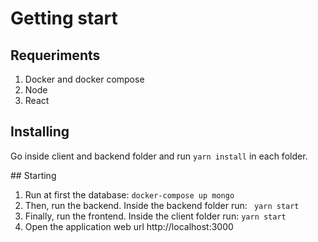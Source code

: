 # Getting start


## Requeriments

1. Docker and docker compose
2. Node
3. React


## Installing

Go inside client and backend folder and run `yarn install` in each folder.

## Starting

1. Run at first the database: `docker-compose up mongo`
2. Then, run the backend. Inside the backend folder run: ` yarn start`
3. Finally, run the frontend. Inside the client folder run: `yarn start`
4. Open the application web url http://localhost:3000

